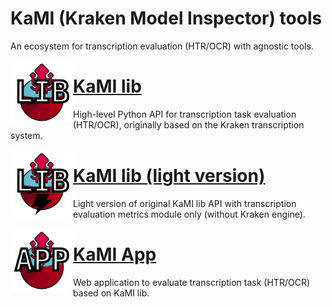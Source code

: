 # KaMI (Kraken Model Inspector) tools

An ecosystem for transcription evaluation (HTR/OCR) with agnostic tools.

<img src="https://raw.githubusercontent.com/KaMI-tools-project/KaMi-lib/master/docs/static/kamilib_logo.png" width="100" align="left">

[KaMI lib](https://github.com/KaMI-tools-project/KaMi-lib)
=======
High-level Python API for transcription task evaluation (HTR/OCR), originally based on the Kraken transcription system.  

<img src="https://raw.githubusercontent.com/KaMI-tools-project/KaMI-lib-light/master/docs/static/kamilib_light_logo.png" width="100" align="left">

[KaMI lib (light version)](https://github.com/KaMI-tools-project/KaMI-lib-light)
==========
Light version of original KaMI lib API with transcription evaluation metrics module only (without Kraken engine).

<img src="https://raw.githubusercontent.com/KaMI-tools-project/KaMi-app/master/docs/static/kamiapp_logo.png" width="100" align="left">


[KaMI App](https://github.com/KaMI-tools-project/KaMI-app)
========
Web application to evaluate transcription task (HTR/OCR) based on KaMI lib. 
